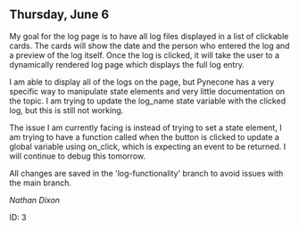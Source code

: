 ## Thursday, June 6

My goal for the log page is to have all log files displayed in a list of clickable cards. The cards will show the date and the person who entered the log and a preview of the log itself. Once the log is clicked, it will take the user to a dynamically rendered log page which displays the full log entry. 

I am able to display all of the logs on the page, but Pynecone has a very specific way to manipulate state elements and very little documentation on the topic. I am trying to update the log_name state variable with the clicked log, but this is still not working. 

The issue I am currently facing is instead of trying to set a state element, I am trying to have a function called when the button is clicked to update a global variable using on_click, which is expecting an event to be returned. I will continue to debug this tomorrow.

All changes are saved in the 'log-functionality' branch to avoid issues with the main branch.

*Nathan Dixon*

ID: 3